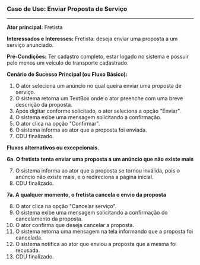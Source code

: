 ### Caso de Uso: Enviar Proposta de Serviço
---
**Ator principal:** 
Fretista

**Interessados e Interesses:**
Fretista: deseja enviar uma proposta a um serviço anunciado.

**Pré-Condições:** 
Ter cadastro completo, estar logado no sistema e possuir pelo menos um veículo de transporte cadastrado.

**Cenário de Sucesso Principal (ou Fluxo Básico):**

1. O ator seleciona um anúncio no qual queira enviar uma proposta de serviço.
2. O sistema retorna um TextBox onde o ator preenche com uma breve descrição da proposta.
3. Após digitar conforme solicitado, o ator seleciona a opção "Enviar".
4. O sistema exibe uma mensagem solicitando a confirmação.
5. O ator clica na opção "Confirmar".
6. O sistema informa ao ator que a proposta foi enviada.
7. CDU finalizado.

**Fluxos alternativos ou excepcionais.**

**6a. O fretista tenta enviar uma proposta a um anúncio que não existe mais**

7. O sistema informa ao ator que a proposta se tornou inválida, pois o anúncio não existe mais, e o redireciona a página inicial.
8. CDU finalizado.

**7a. A qualquer momento, o fretista cancela o envio da proposta**

8. O ator clica na opção "Cancelar serviço".
9. O sistema exibe uma mensagem solicitando a confirmação do cancelamento da proposta.
10. O ator confirma que deseja cancelar a proposta.
11. O sistema retorna uma mensagem na tela informando que a proposta foi cancelada.
12. O sistema notifica ao ator que enviou a proposta que a mesma foi recusada.
13. CDU finalizado.